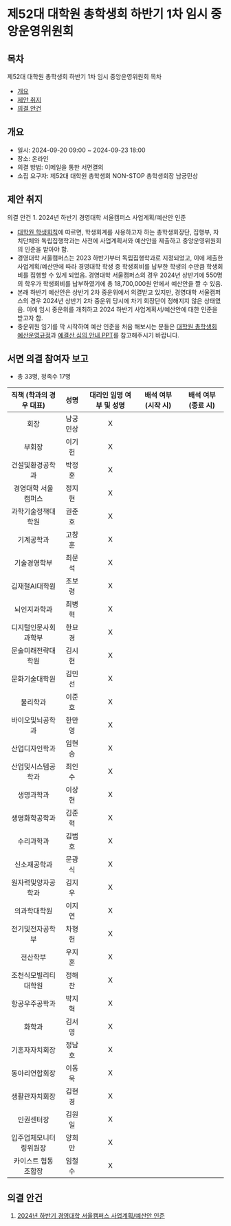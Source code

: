 제52대 대학원 총학생회 하반기 1차 임시 중앙운영위원회 
===

## 목차

제52대 대학원 총학생회 하반기 1차 임시 중앙운영위원회 목차
- [개요](#개요) 
- [제안 취지](#제안-취지)
- [의결 안건](#의결-안건)

## 개요

- 일시: 2024-09-20 09:00 ~ 2024-09-23 18:00
- 장소: 온라인
- 의결 방법: 이메일을 통한 서면결의
- 소집 요구자: 제52대 대학원 총학생회 NON-STOP 총학생회장 남궁민상

## 제안 취지
의결 안건 1. 2024년 하반기 경영대학 서울캠퍼스 사업계획/예산안 인준
- [대학원 학생회칙](https://github.com/kaistgsa/organization-bylaw/blob/main/%ED%95%9C%EA%B5%AD%EA%B3%BC%ED%95%99%EA%B8%B0%EC%88%A0%EC%9B%90-%EB%8C%80%ED%95%99%EC%9B%90-%ED%95%99%EC%83%9D%ED%9A%8C%EC%B9%99.md)에 따르면, 학생회계를 사용하고자 하는 총학생회장단, 집행부, 자치단체와 독립집행학과는 사전에 사업계획서와 예산안을 제출하고 중앙운영위원회의 인준을 받아야 함.
- 경영대학 서울캠퍼스는 2023 하반기부터 독립집행학과로 지정되었고, 이에 제출한 사업계획/예산안에 따라 경영대학 학생 중 학생회비를 납부한 학생의 수만큼 학생회비를 집행할 수 있게 되었음. 경영대학 서울캠퍼스의 경우 2024년 상반기에 550명의 학우가 학생회비를 납부하였기에 총 18,700,000원 안에서 예산안을 짤 수 있음.
- 본래 하반기 예산안은 상반기 2차 중운위에서 의결받고 있지만, 경영대학 서울캠퍼스의 경우 2024년 상반기 2차 중운위 당시에 차기 회장단이 정해지지 않은 상태였음. 이에 임시 중운위를 개최하고 2024 하반기 사업계획서/예산안에 대한 인준을 받고자 함.
- 중운위원 임기를 막 시작하여 예산 인준을 처음 해보시는 분들은 [대학원 총학생회 예산운영규정](https://github.com/kaistgsa/organization-bylaw/blob/main/%EB%8C%80%ED%95%99%EC%9B%90-%EC%B4%9D%ED%95%99%EC%83%9D%ED%9A%8C-%EC%98%88%EC%82%B0%EC%9A%B4%EC%98%81%EA%B7%9C%EC%A0%95.md)과 [예결산 심의 안내 PPT](https://docs.google.com/presentation/d/1m9LkYJBSrRqpGI5_IuzGBla9A4ht9Rjv9fvuuChHF54/edit?usp=sharing)를 참고해주시기 바랍니다.

## 서면 의결 참여자 보고
- 총 33명, 정족수 17명

| 직책 (학과의 경우 대표) | 성명 | 대리인 임명 여부 및 성명 | 배석 여부 (시작 시) | 배석 여부 (종료 시) |
|:---:|:---:|:---:|:---:|:---:|
| 회장 | 남궁민상 |  X |   |   |
| 부회장 | 이기헌 |  X |   |   |
| 건설및환경공학과 | 박정훈 |  X |   |   |
| 경영대학 서울캠퍼스 | 정지현 |  X |   |   |
| 과학기술정책대학원 | 권준호 |  X |   |   |
| 기계공학과 | 고창훈 |  X |   |   |
| 기술경영학부 | 최문석 |  X |   |   |
| 김재철AI대학원 | 조보령 |  X |   |   |
| 뇌인지과학과 | 최병혁 |  X |   |   |
| 디지털인문사회과학부 | 한묘경 |  X |   |   |
| 문술미래전략대학원 | 김시현 |  X |   |   |
| 문화기술대학원 | 김민선 |  X |   |   |
| 물리학과 | 이준호 |  X |   |   |
| 바이오및뇌공학과 | 한만영 |  X |   |   |
| 산업디자인학과 | 임현승 |  X |   |   |
| 산업및시스템공학과 | 최인수 |  X |   |   |
| 생명과학과 | 이상현 |  X |   |   |
| 생명화학공학과 | 김준혁 |  X |   |   |
| 수리과학과 | 김범호 |  X |   |   |
| 신소재공학과 | 문광식 |  X |   |   |
| 원자력및양자공학과 | 김지우 |  X |   |   |
| 의과학대학원 | 이지연 |  X |   |   |
| 전기및전자공학부 | 차형헌 |  X |   |   |
| 전산학부 | 우지훈 |  X |   |   |
| 조천식모빌리티대학원 | 정해찬 |  X |   |   |
| 항공우주공학과 | 박지혁 |  X |   |   |
| 화학과 | 김서영 |  X |   |   |
| 기혼자자치회장 | 정남호 |  X |   |   |
| 동아리연합회장 | 이동욱 |  X |   |   |
| 생활관자치회장 | 김현경 |  X |   |   |
| 인권센터장 | 김원일 |  X |   |   |
| 입주업체모니터링위원장 | 양희만 |  X |   |   |
| 카이스트 협동조합장 | 임철수 |  X |   |   |

## 의결 안건

1. [2024년 하반기 경영대학 서울캠퍼스 사업계획/예산안 인준](의결안건/경영대학.md) 
